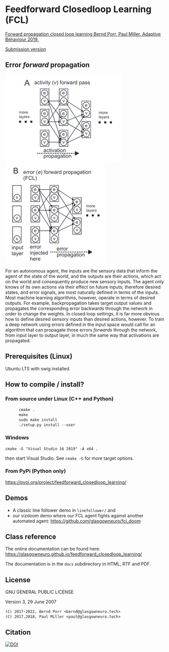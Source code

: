 # Feedforward Closedloop Learning (FCL)

[Forward propagation closed loop learning
Bernd Porr, Paul Miller. Adaptive Behaviour 2019.](https://journals.sagepub.com/doi/10.1177/1059712319851070)

[Submission version](https://www.berndporr.me.uk/Porr_Miller_FCL_2019_Adaptive_Behaviour.pdf)

## Error _forward_ propagation

![alt tag](2.png)
![alt tag](1.png)

For an autonomous agent, the inputs are the sensory data that inform the agent of the state of the world, and the outputs are their actions, which act on the world and consequently produce new sensory inputs. The agent only knows of its own actions via their effect on future inputs; therefore desired states, and error signals, are most naturally defined in terms of the inputs. Most machine learning algorithms, however, operate in terms of desired outputs. For example, backpropagation takes target output values and propagates the corresponding error backwards through the network in order to change the weights. In closed loop settings, it is far more obvious how to define desired sensory inputs than desired actions, however. To train a deep network using errors defined in the input space would call for an algorithm that can propagate those errors _forwards_ through the network, from input layer to output layer, in much the same way that activations are propagated.

## Prerequisites (Linux)

Ubuntu LTS with swig installed.

## How to compile / install?

### From source under Linux (C++ and Python)
```
      cmake .
      make
      sudo make install
      ./setup.py install --user
```

### Windows

```
cmake -G "Visual Studio 16 2019" -A x64 .
```
then start Visual Studio. See `cmake -G` for more target options.

### From PyPi (Python only)

https://pypi.org/project/feedforward_closedloop_learning/

## Demos

   * A classic line follower demo in `linefollower/` and
   * our vizdoom demo where our FCL agent fights against another automated agent: https://github.com/glasgowneuro/fcl_doom

## Class reference

The online documentation can be found here: https://glasgowneuro.github.io/feedforward_closedloop_learning/

The documentation is in the `docs` subdirectory in HTML, RTF and PDF.

## License

GNU GENERAL PUBLIC LICENSE

Version 3, 29 June 2007

```
(C) 2017-2022, Bernd Porr <bernd@glasgowneuro.tech>
(C) 2017,2018, Paul Miller <paul@glasgowneuro.tech>
```
## Citation

[![DOI](https://zenodo.org/badge/DOI/10.5281/zenodo.2644304.svg)](https://doi.org/10.5281/zenodo.2644304)
